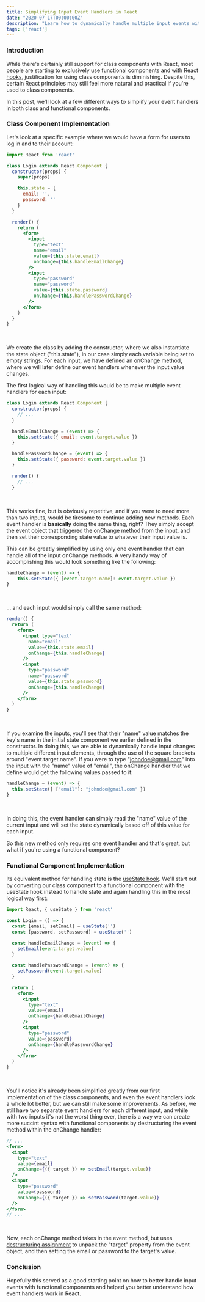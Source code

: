 ```yaml
---
title: Simplifying Input Event Handlers in React
date: "2020-07-17T00:00:00Z"
description: "Learn how to dynamically handle multiple input events with much cleaner, easy-to-read syntax using functional React components"
tags: ['react']
---
```


### Introduction

While there's certainly still support for class components with React, most people are starting to exclusively use functional components and with [React hooks](https://reactjs.org/docs/hooks-intro.html), justification for using class components is diminishing. Despite this, certain React principles may still feel more natural and practical if you're used to class components.

In this post, we'll look at a few different ways to simplify your event handlers in both class and functional components.

### Class Component Implementation

Let's look at a specific example where we would have a form for users to log in and to their account:

```jsx
import React from 'react'

class Login extends React.Component {
  constructor(props) {
    super(props)

    this.state = {
      email: '',
      password: ''
    }
  }

  render() {
    return (
      <form>
        <input
          type="text"
          name="email"
          value={this.state.email}
          onChange={this.handleEmailChange}
        />
        <input
          type="password"
          name="password"
          value={this.state.password}
          onChange={this.handlePasswordChange}
        />
      </form>
    )
  }
}
```
<br/>

We create the class by adding the constructor, where we also instantiate the state object ("this.state"), in our case simply each variable being set to empty strings. For each input, we have defined an onChange method, where we will later define our event handlers whenever the input value changes.

The first logical way of handling this would be to make multiple event handlers for each input:

```jsx
class Login extends React.Component {
  constructor(props) {
    // ...
  }

  handleEmailChange = (event) => {
    this.setState({ email: event.target.value })
  }

  handlePasswordChange = (event) => {
    this.setState({ password: event.target.value })
  }

  render() {
    // ...
  }
```
<br/>

This works fine, but is obviously repetitive, and if you were to need more than two inputs, would be tiresome to continue adding new methods. Each event handler is **basically** doing the same thing, right? They simply accept the event object that triggered the onChange method from the input, and then set their corresponding state value to whatever their input value is. 

This can be greatly simplified by using only one event handler that can handle all of the input onChange methods. A very handy way of accomplishing this would look something like the following:

```jsx
handleChange = (event) => {
    this.setState({ [event.target.name]: event.target.value })
}
```
<br/>

... and each input would simply call the same method:

```jsx
render() {
  return (
    <form>
      <input type="text"
        name="email"
        value={this.state.email}
        onChange={this.handleChange}
      />
      <input
        type="password"
        name="password"
        value={this.state.password}
        onChange={this.handleChange}
      />
    </form>
  )
}
```
<br/>

If you examine the inputs, you'll see that their "name" value matches the key's name in the initial state component we earlier defined in the constructor. In doing this, we are able to dynamically handle input changes to multiple different input elements, through the use of the square brackets around "event.target.name". If you were to type "johndoe@gmail.com" into the input with the "name" value of "email", the onChange handler that we define would get the following values passed to it:

```jsx
handleChange = (event) => {
  this.setState({ ["email"]: "johndoe@gmail.com" })
}
```
<br/>

In doing this, the event handler can simply read the "name" value of the current input and will set the state dynamically based off of this value for each input.

So this new method only requires one event handler and that's great, but what if you're using a functional component?

### Functional Component Implementation

Its equivalent method for handling state is the [useState hook](https://reactjs.org/docs/hooks-state.html). We'll start out by converting our class component to a functional component with the useState hook instead to handle state and again handling this in the most logical way first:

```jsx
import React, { useState } from 'react'

const Login = () => {
  const [email, setEmail] = useState('')
  const [password, setPassword] = useState('')

  const handleEmailChange = (event) => {
    setEmail(event.target.value)
  }

  const handlePasswordChange = (event) => {
    setPassword(event.target.value)
  }

  return (
    <form>
      <input
        type="text"
        value={email}
        onChange={handleEmailChange}
      />
      <input
        type="password"
        value={password}
        onChange={handlePasswordChange}
      />
    </form>
  )
}
```
<br/>

You'll notice it's already been simplified greatly from our first implementation of the class components, and even the event handlers look a whole lot better, but we can still make some improvements. As before, we still have two separate event handlers for each different input, and while with two inputs it's not the worst thing ever, there is a way we can create more succint syntax with functional components by destructuring the event method within the onChange handler:
```jsx
// ...
<form>
  <input
    type="text"
    value={email}
    onChange={({ target }) => setEmail(target.value)}
  />
  <input
    type="password"
    value={password}
    onChange={({ target }) => setPassword(target.value)}
  />
</form>
// ...
```
<br/>

Now, each onChange method takes in the event method, but uses [destructuring assignment](https://developer.mozilla.org/en-US/docs/Web/JavaScript/Reference/Operators/Destructuring_assignment) to unpack the "target" property from the event object, and then setting the email or password to the target's value.

### Conclusion
Hopefully this served as a good starting point on how to better handle input events with functional components and helped you better understand how event handlers work in React.